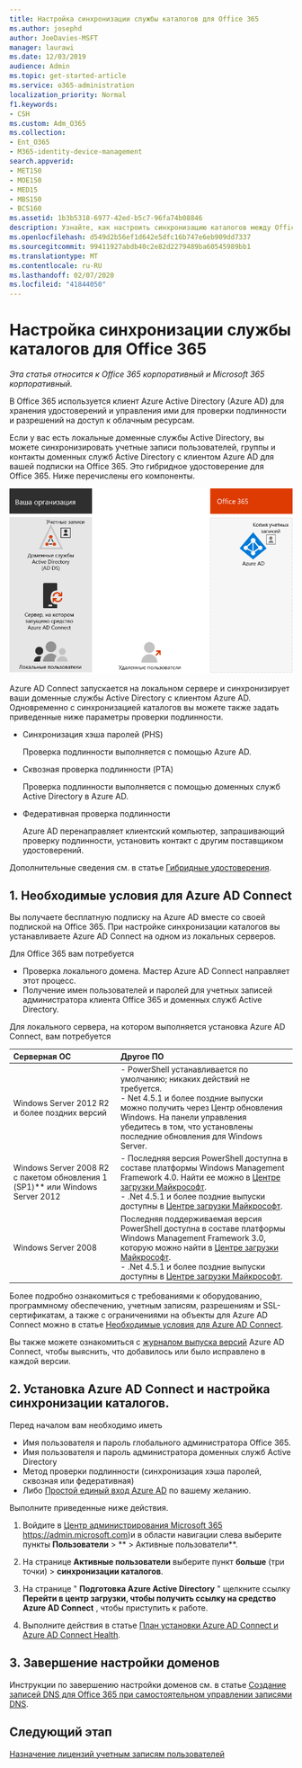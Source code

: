 ```yaml
---
title: Настройка синхронизации службы каталогов для Office 365
ms.author: josephd
author: JoeDavies-MSFT
manager: laurawi
ms.date: 12/03/2019
audience: Admin
ms.topic: get-started-article
ms.service: o365-administration
localization_priority: Normal
f1.keywords:
- CSH
ms.custom: Adm_O365
ms.collection:
- Ent_O365
- M365-identity-device-management
search.appverid:
- MET150
- MOE150
- MED15
- MBS150
- BCS160
ms.assetid: 1b3b5318-6977-42ed-b5c7-96fa74b08846
description: Узнайте, как настроить синхронизацию каталогов между Office 365 и локальной службой Active Directory.
ms.openlocfilehash: d549d2b56ef1d642e5dfc16b747e6eb909dd7337
ms.sourcegitcommit: 99411927abdb40c2e82d2279489ba60545989bb1
ms.translationtype: MT
ms.contentlocale: ru-RU
ms.lasthandoff: 02/07/2020
ms.locfileid: "41844050"
---
```

# <a name="set-up-directory-synchronization-for-office-365"></a>Настройка синхронизации службы каталогов для Office 365

*Эта статья относится к Office 365 корпоративный и Microsoft 365 корпоративный.*

В Office 365 используется клиент Azure Active Directory (Azure AD) для хранения удостоверений и управления ими для проверки подлинности и разрешений на доступ к облачным ресурсам. 

Если у вас есть локальные доменные службы Active Directory, вы можете синхронизировать учетные записи пользователей, группы и контакты доменных служб Active Directory с клиентом Azure AD для вашей подписки на Office 365. Это гибридное удостоверение для Office 365. Ниже перечислены его компоненты.

![Компоненты синхронизации каталогов для Office 365](./media/about-office-365-identity/hybrid-identity.png)

Azure AD Connect запускается на локальном сервере и синхронизирует ваши доменные службы Active Directory с клиентом Azure AD. Одновременно с синхронизацией каталогов вы можете также задать приведенные ниже параметры проверки подлинности.

- Синхронизация хэша паролей (PHS)

  Проверка подлинности выполняется с помощью Azure AD.

- Сквозная проверка подлинности (PTA)

  Проверка подлинности выполняется с помощью доменных служб Aсtive Directory в Azure AD.

- Федеративная проверка подлинности

  Azure AD перенаправляет клиентский компьютер, запрашивающий проверку подлинности, установить контакт с другим поставщиком удостоверений.

Дополнительные сведения см. в статье [Гибридные удостоверения](plan-for-directory-synchronization.md).
  
## <a name="1-review-prerequisites-for-azure-ad-connect"></a>1. Необходимые условия для Azure AD Connect

Вы получаете бесплатную подписку на Azure AD вместе со своей подпиской на Office 365. При настройке синхронизации каталогов вы устанавливаете Azure AD Connect на одном из локальных серверов.
  
Для Office 365 вам потребуется
  
- Проверка локального домена. Мастер Azure AD Connect направляет этот процесс.
- Получение имен пользователей и паролей для учетных записей администратора клиента Office 365 и доменных служб Active Directory.

Для локального сервера, на котором выполняется установка Azure AD Connect, вам потребуется
  
|**Серверная ОС**|**Другое ПО**|
|:-----|:-----|
|Windows Server 2012 R2 и более поздних версий | - PowerShell устанавливается по умолчанию; никаких действий не требуется.  <br> - Net 4.5.1 и более поздние выпуски можно получить через Центр обновления Windows. На панели управления убедитесь в том, что установлены последние обновления для Windows Server. |
|Windows Server 2008 R2 с пакетом обновления 1 (SP1)** или Windows Server 2012 | - Последняя версия PowerShell доступна в составе платформы Windows Management Framework 4.0. Найти ее можно в [Центре загрузки Майкрософт](https://go.microsoft.com/fwlink/p/?LinkId=717996).  <br> - .Net 4.5.1 и более поздние выпуски доступны в [Центре загрузки Майкрософт](https://go.microsoft.com/fwlink/p/?LinkId=717996). |
|Windows Server 2008 | Последняя поддерживаемая версия PowerShell доступна в составе платформы Windows Management Framework 3.0, которую можно найти в [Центре загрузки Майкрософт](https://go.microsoft.com/fwlink/p/?LinkId=717996).  <br> - .Net 4.5.1 и более поздние выпуски доступны в [Центре загрузки Майкрософт](https://go.microsoft.com/fwlink/p/?LinkId=717996). |

Более подробно ознакомиться с требованиями к оборудованию, программному обеспечению, учетным записям, разрешениям и SSL-сертификатам, а также с ограничениями на объекты для Azure AD Connect можно в статье [Необходимые условия для Azure AD Connect](https://docs.microsoft.com/azure/active-directory/hybrid/how-to-connect-install-prerequisites).
  
Вы также можете ознакомиться с [журналом выпуска версий](https://docs.microsoft.com/azure/active-directory/hybrid/reference-connect-version-history) Azure AD Connect, чтобы выяснить, что добавилось или было исправлено в каждой версии.

## <a name="2-install-azure-ad-connect-and-configure-directory-synchronization"></a>2. Установка Azure AD Connect и настройка синхронизации каталогов.

Перед началом вам необходимо иметь

- Имя пользователя и пароль глобального администратора Office 365.
- Имя пользователя и пароль администратора доменных служб Active Directory
- Метод проверки подлинности (синхронизация хэша паролей, сквозная или федеративная)
- Либо [Простой единый вход Azure AD](https://docs.microsoft.com/azure/active-directory/hybrid/how-to-connect-sso) по вашему желанию.

Выполните приведенные ниже действия.

1. Войдите в [Центр администрирования Microsoft 365](https://admin.microsoft.com) https://admin.microsoft.com)и в области навигации слева выберите пункты **Пользователи** \> ** > Активные пользователи**.
2. На странице **Активные пользователи** выберите пункт **больше** (три точки) \> **синхронизации каталогов**.
  
3. На странице " **Подготовка Azure Active Directory** " щелкните ссылку **Перейти в центр загрузки, чтобы получить ссылку на средство Azure AD Connect** , чтобы приступить к работе. 
4. Выполните действия в статье [План установки Azure AD Connect и Azure AD Connect Health](https://docs.microsoft.com/azure/active-directory/hybrid/how-to-connect-install-roadmap).

## <a name="3-finish-setting-up-domains"></a>3. Завершение настройки доменов

Инструкции по завершению настройки доменов см. в статье [Создание записей DNS для Office 365 при самостоятельном управлении записями DNS](https://docs.microsoft.com/office365/admin/get-help-with-domains/create-dns-records-at-any-dns-hosting-provider).

## <a name="next-step"></a>Следующий этап

[Назначение лицензий учетным записям пользователей](assign-licenses-to-user-accounts.md)
